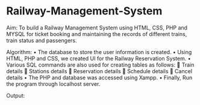 # Railway-Management-System
Aim: 
 To build a Railway Management System using HTML, CSS, PHP and MYSQL
 for ticket booking and maintaining the records of different trains, train status
 and passengers.
 
 Algorithm:
• The database to store the user information is created.
• Using HTML, PHP and CSS, we created UI for the Railway Reservation 
System.
• Various SQL commands are also used for creating tables as follows:
  Train details
  Stations details
  Reservation details
  Schedule details
  Cancel details
• The PHP and database was accessed using Xampp.
• Finally, Run the program through localhost server.

Output:
